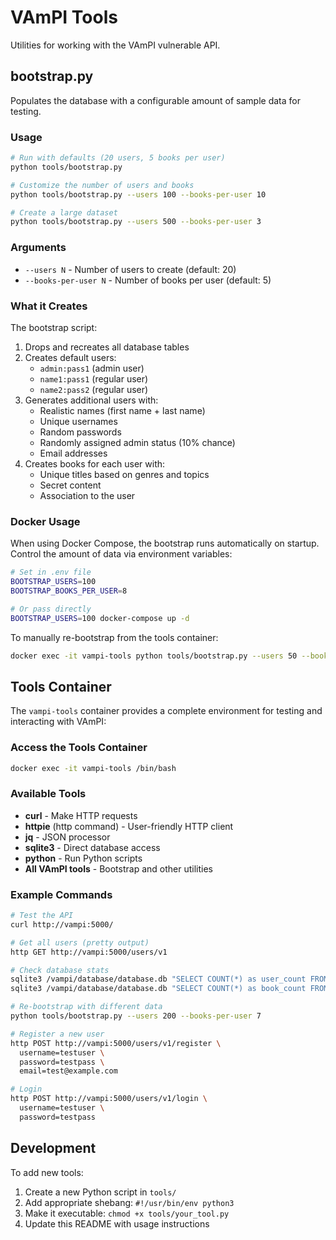 # VAmPI Tools

Utilities for working with the VAmPI vulnerable API.

## bootstrap.py

Populates the database with a configurable amount of sample data for testing.

### Usage

```bash
# Run with defaults (20 users, 5 books per user)
python tools/bootstrap.py

# Customize the number of users and books
python tools/bootstrap.py --users 100 --books-per-user 10

# Create a large dataset
python tools/bootstrap.py --users 500 --books-per-user 3
```

### Arguments

- `--users N` - Number of users to create (default: 20)
- `--books-per-user N` - Number of books per user (default: 5)

### What it Creates

The bootstrap script:
1. Drops and recreates all database tables
2. Creates default users:
   - `admin:pass1` (admin user)
   - `name1:pass1` (regular user)
   - `name2:pass2` (regular user)
3. Generates additional users with:
   - Realistic names (first name + last name)
   - Unique usernames
   - Random passwords
   - Randomly assigned admin status (10% chance)
   - Email addresses
4. Creates books for each user with:
   - Unique titles based on genres and topics
   - Secret content
   - Association to the user

### Docker Usage

When using Docker Compose, the bootstrap runs automatically on startup. Control the amount of data via environment variables:

```bash
# Set in .env file
BOOTSTRAP_USERS=100
BOOTSTRAP_BOOKS_PER_USER=8

# Or pass directly
BOOTSTRAP_USERS=100 docker-compose up -d
```

To manually re-bootstrap from the tools container:

```bash
docker exec -it vampi-tools python tools/bootstrap.py --users 50 --books-per-user 5
```

## Tools Container

The `vampi-tools` container provides a complete environment for testing and interacting with VAmPI:

### Access the Tools Container

```bash
docker exec -it vampi-tools /bin/bash
```

### Available Tools

- **curl** - Make HTTP requests
- **httpie** (http command) - User-friendly HTTP client
- **jq** - JSON processor
- **sqlite3** - Direct database access
- **python** - Run Python scripts
- **All VAmPI tools** - Bootstrap and other utilities

### Example Commands

```bash
# Test the API
curl http://vampi:5000/

# Get all users (pretty output)
http GET http://vampi:5000/users/v1

# Check database stats
sqlite3 /vampi/database/database.db "SELECT COUNT(*) as user_count FROM users;"
sqlite3 /vampi/database/database.db "SELECT COUNT(*) as book_count FROM books;"

# Re-bootstrap with different data
python tools/bootstrap.py --users 200 --books-per-user 7

# Register a new user
http POST http://vampi:5000/users/v1/register \
  username=testuser \
  password=testpass \
  email=test@example.com

# Login
http POST http://vampi:5000/users/v1/login \
  username=testuser \
  password=testpass
```

## Development

To add new tools:

1. Create a new Python script in `tools/`
2. Add appropriate shebang: `#!/usr/bin/env python3`
3. Make it executable: `chmod +x tools/your_tool.py`
4. Update this README with usage instructions

